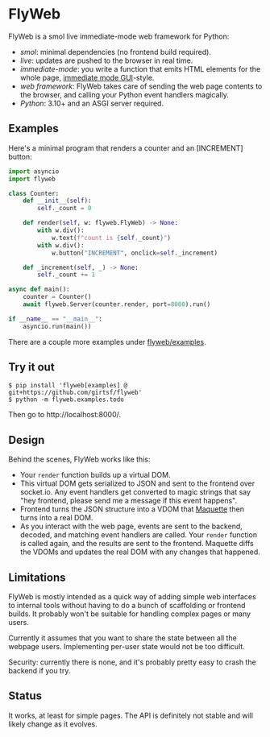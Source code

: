 # FlyWeb

FlyWeb is a smol live immediate-mode web framework for Python:

* *smol*: minimal dependencies (no frontend build required).
* *live*: updates are pushed to the browser in real time.
* *immediate-mode*: you write a function that emits HTML elements for the whole
  page, [immediate mode GUI](https://en.wikipedia.org/wiki/Immediate_mode_GUI)-style.
* *web framework*: FlyWeb takes care of sending the web page contents
  to the browser, and calling your Python event handlers magically.
* *Python*: 3.10+ and an ASGI server required.

## Examples

Here's a minimal program that renders a counter and an [INCREMENT] button:

```python
import asyncio
import flyweb

class Counter:
    def __init__(self):
        self._count = 0

    def render(self, w: flyweb.FlyWeb) -> None:
        with w.div():
            w.text(f"count is {self._count}")
        with w.div():
            w.button("INCREMENT", onclick=self._increment)

    def _increment(self, _) -> None:
        self._count += 1

async def main():
    counter = Counter()
    await flyweb.Server(counter.render, port=8000).run()

if __name__ == "__main__":
    asyncio.run(main())
```

There are a couple more examples under
[flyweb/examples](https://github.com/girtsf/flyweb/tree/main/flyweb/examples).

## Try it out

```
$ pip install 'flyweb[examples] @ git+https://github.com/girtsf/flyweb'
$ python -m flyweb.examples.todo
```

Then go to http://localhost:8000/.

## Design

Behind the scenes, FlyWeb works like this:
* Your `render` function builds up a virtual DOM.
* This virtual DOM gets serialized to JSON and sent to the frontend over
  socket.io. Any event handlers get converted to magic strings that say "hey
  frontend, please send me a message if this event happens".
* Frontend turns the JSON structure into a VDOM that
  [Maquette](https://maquettejs.org/) then turns into a real DOM.
* As you interact with the web page, events are sent to the backend,
  decoded, and matching event handlers are called. Your `render` function
  is called again, and the results are sent to the frontend. Maquette diffs the
  VDOMs and updates the real DOM with any changes that happened.

## Limitations

FlyWeb is mostly intended as a quick way of adding simple web interfaces to
internal tools without having to do a bunch of scaffolding or frontend builds.
It probably won't be suitable for handling complex pages or many users.

Currently it assumes that you want to share the state between all the webpage
users. Implementing per-user state would not be too difficult.

Security: currently there is none, and it's probably pretty easy to crash the
backend if you try.

## Status

It works, at least for simple pages. The API is definitely not stable and will
likely change as it evolves.
